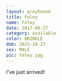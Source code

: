 ```yaml
---
layout: greyhound
title: Foley
name: Foley
date: 2017-06-27
category: available
color: BRINDLE
dob: 2015-10-23
sex: MALE
pic: foley.jpg
---
```


I've just arrived!
